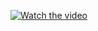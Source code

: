 [![Watch the video](https://uba.uva.nl/binaries/_ht_1664372656097/content/gallery/subsites/bibliotheek/workshops/python-symbol.png)](https://youtu.be/VCJ3xrrXDD8)